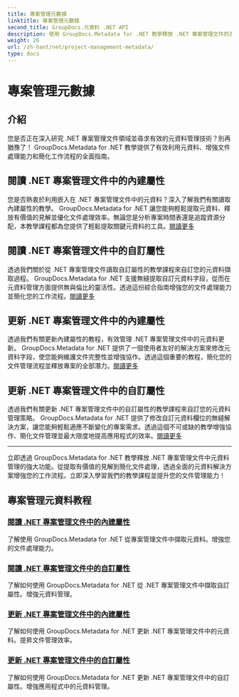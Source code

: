 ```yaml
---
title: 專案管理元數據
linktitle: 專案管理元數據
second_title: GroupDocs.元資料 .NET API
description: 使用 GroupDocs.Metadata for .NET 教學釋放 .NET 專案管理文件的潛力。輕鬆擷取、更新和管理元資料。
weight: 26
url: /zh-hant/net/project-management-metadata/
type: docs
---
```

# 專案管理元數據


## 介紹

您是否正在深入研究 .NET 專案管理文件領域並尋求有效的元資料管理技術？別再猶豫了！ GroupDocs.Metadata for .NET 教學提供了有效利用元資料、增強文件處理能力和簡化工作流程的全面指南。

## 閱讀 .NET 專案管理文件中的內建屬性

您是否熱衷於利用嵌入在 .NET 專案管理文件中的元資料？深入了解我們有關讀取內建屬性的教學。 GroupDocs.Metadata for .NET 讓您能夠輕鬆提取元資料、釋放有價值的見解並優化文件處理效率。無論您是分析專案時間表還是追蹤資源分配，本教學課程都為您提供了輕鬆提取關鍵元資料的工具。[閱讀更多](./read-built-in-properties-project-management-documents/)

## 閱讀 .NET 專案管理文件中的自訂屬性

透過我們關於從 .NET 專案管理文件讀取自訂屬性的教學課程來自訂您的元資料擷取過程。 GroupDocs.Metadata for .NET 支援無縫提取自訂元資料字段，從而在元資料管理方面提供無與倫比的靈活性。透過這份綜合指南增強您的文件處理能力並簡化您的工作流程。[閱讀更多](./read-custom-properties-project-management-documents/)

## 更新 .NET 專案管理文件中的內建屬性

透過我們有關更新內建屬性的教程，有效管理 .NET 專案管理文件中的元資料更新。 GroupDocs.Metadata for .NET 提供了一個使用者友好的解決方案來修改元資料字段，使您能夠維護文件完整性並增強協作。透過這個重要的教程，簡化您的文件管理流程並釋放專案的全部潛力。[閱讀更多](./update-built-in-properties-project-management-documents/)

## 更新 .NET 專案管理文件中的自訂屬性

透過我們有關更新 .NET 專案管理文件中的自訂屬性的教學課程來自訂您的元資料管理策略。 GroupDocs.Metadata for .NET 提供了修改自訂元資料欄位的無縫解決方案，讓您能夠輕鬆適應不斷變化的專案需求。透過這個不可或缺的教學增強協作、簡化文件管理並最大限度地提高應用程式的效率。[閱讀更多](./update-custom-properties-project-management-documents/)

----

立即透過 GroupDocs.Metadata for .NET 教學釋放 .NET 專案管理文件中元資料管理的強大功能。從提取有價值的見解到簡化文件處理，透過全面的元資料解決方案增強您的工作流程。立即深入學習我們的教學課程並提升您的文件管理能力！
## 專案管理元資料教程
### [閱讀 .NET 專案管理文件中的內建屬性](./read-built-in-properties-project-management-documents/)
了解使用 GroupDocs.Metadata for .NET 從專案管理文件中擷取元資料。增強您的文件處理能力。
### [閱讀 .NET 專案管理文件中的自訂屬性](./read-custom-properties-project-management-documents/)
了解如何使用 GroupDocs.Metadata for .NET 從 .NET 專案管理文件中擷取自訂屬性。增強元資料管理。
### [更新 .NET 專案管理文件中的內建屬性](./update-built-in-properties-project-management-documents/)
了解如何使用 GroupDocs.Metadata for .NET 更新 .NET 專案管理文件中的元資料。提昇文件管理效率。
### [更新 .NET 專案管理文件中的自訂屬性](./update-custom-properties-project-management-documents/)
了解如何使用 GroupDocs.Metadata for .NET 更新 .NET 專案管理文件中的自訂屬性。增強應用程式中的元資料管理。